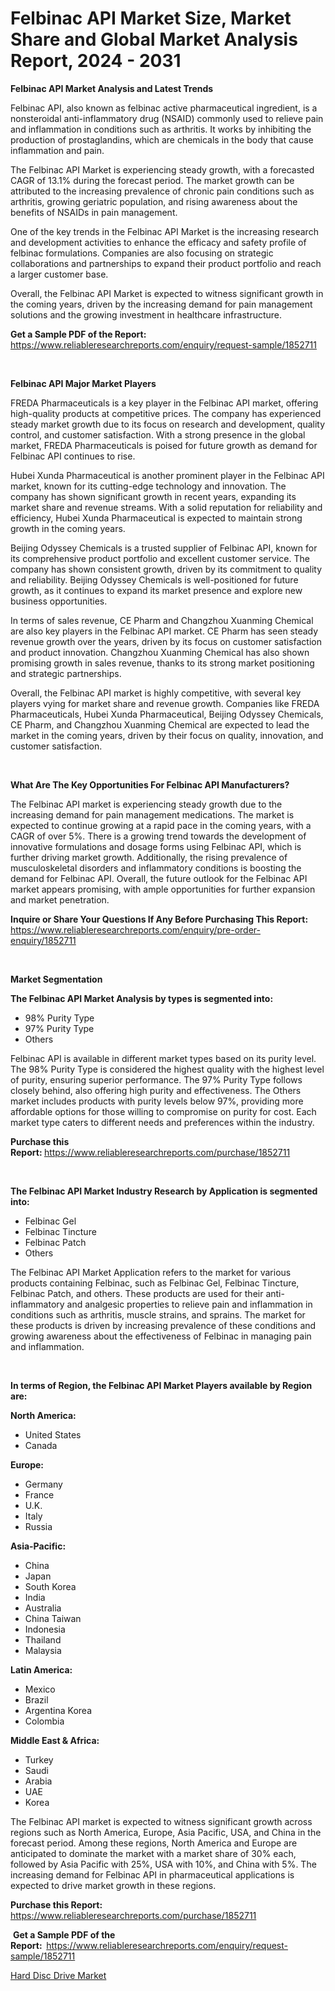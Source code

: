 <p><h1>Felbinac API Market Size, Market Share and Global Market Analysis Report, 2024 - 2031</h1></p><p><strong>Felbinac API Market Analysis and Latest Trends</strong></p>
<p><p>Felbinac API, also known as felbinac active pharmaceutical ingredient, is a nonsteroidal anti-inflammatory drug (NSAID) commonly used to relieve pain and inflammation in conditions such as arthritis. It works by inhibiting the production of prostaglandins, which are chemicals in the body that cause inflammation and pain.</p><p>The Felbinac API Market is experiencing steady growth, with a forecasted CAGR of 13.1% during the forecast period. The market growth can be attributed to the increasing prevalence of chronic pain conditions such as arthritis, growing geriatric population, and rising awareness about the benefits of NSAIDs in pain management.</p><p>One of the key trends in the Felbinac API Market is the increasing research and development activities to enhance the efficacy and safety profile of felbinac formulations. Companies are also focusing on strategic collaborations and partnerships to expand their product portfolio and reach a larger customer base.</p><p>Overall, the Felbinac API Market is expected to witness significant growth in the coming years, driven by the increasing demand for pain management solutions and the growing investment in healthcare infrastructure.</p></p>
<p><strong>Get a Sample PDF of the Report:&nbsp;</strong> <a href="https://www.reliableresearchreports.com/enquiry/request-sample/1852711">https://www.reliableresearchreports.com/enquiry/request-sample/1852711</a></p>
<p>&nbsp;</p>
<p><strong>Felbinac API Major Market Players</strong></p>
<p><p>FREDA Pharmaceuticals is a key player in the Felbinac API market, offering high-quality products at competitive prices. The company has experienced steady market growth due to its focus on research and development, quality control, and customer satisfaction. With a strong presence in the global market, FREDA Pharmaceuticals is poised for future growth as demand for Felbinac API continues to rise.</p><p>Hubei Xunda Pharmaceutical is another prominent player in the Felbinac API market, known for its cutting-edge technology and innovation. The company has shown significant growth in recent years, expanding its market share and revenue streams. With a solid reputation for reliability and efficiency, Hubei Xunda Pharmaceutical is expected to maintain strong growth in the coming years.</p><p>Beijing Odyssey Chemicals is a trusted supplier of Felbinac API, known for its comprehensive product portfolio and excellent customer service. The company has shown consistent growth, driven by its commitment to quality and reliability. Beijing Odyssey Chemicals is well-positioned for future growth, as it continues to expand its market presence and explore new business opportunities.</p><p>In terms of sales revenue, CE Pharm and Changzhou Xuanming Chemical are also key players in the Felbinac API market. CE Pharm has seen steady revenue growth over the years, driven by its focus on customer satisfaction and product innovation. Changzhou Xuanming Chemical has also shown promising growth in sales revenue, thanks to its strong market positioning and strategic partnerships.</p><p>Overall, the Felbinac API market is highly competitive, with several key players vying for market share and revenue growth. Companies like FREDA Pharmaceuticals, Hubei Xunda Pharmaceutical, Beijing Odyssey Chemicals, CE Pharm, and Changzhou Xuanming Chemical are expected to lead the market in the coming years, driven by their focus on quality, innovation, and customer satisfaction.</p></p>
<p>&nbsp;</p>
<p><strong>What Are The Key Opportunities For Felbinac API Manufacturers?</strong></p>
<p><p>The Felbinac API market is experiencing steady growth due to the increasing demand for pain management medications. The market is expected to continue growing at a rapid pace in the coming years, with a CAGR of over 5%. There is a growing trend towards the development of innovative formulations and dosage forms using Felbinac API, which is further driving market growth. Additionally, the rising prevalence of musculoskeletal disorders and inflammatory conditions is boosting the demand for Felbinac API. Overall, the future outlook for the Felbinac API market appears promising, with ample opportunities for further expansion and market penetration.</p></p>
<p><strong>Inquire or Share Your Questions If Any Before Purchasing This Report:</strong> <a href="https://www.reliableresearchreports.com/enquiry/pre-order-enquiry/1852711">https://www.reliableresearchreports.com/enquiry/pre-order-enquiry/1852711</a></p>
<p>&nbsp;</p>
<p><strong>Market Segmentation</strong></p>
<p><strong>The Felbinac API Market Analysis by types is segmented into:</strong></p>
<p><ul><li>98% Purity Type</li><li>97% Purity Type</li><li>Others</li></ul></p>
<p><p>Felbinac API is available in different market types based on its purity level. The 98% Purity Type is considered the highest quality with the highest level of purity, ensuring superior performance. The 97% Purity Type follows closely behind, also offering high purity and effectiveness. The Others market includes products with purity levels below 97%, providing more affordable options for those willing to compromise on purity for cost. Each market type caters to different needs and preferences within the industry.</p></p>
<p><strong>Purchase this Report:&nbsp;</strong><a href="https://www.reliableresearchreports.com/purchase/1852711">https://www.reliableresearchreports.com/purchase/1852711</a></p>
<p>&nbsp;</p>
<p><strong>The Felbinac API Market Industry Research by Application is segmented into:</strong></p>
<p><ul><li>Felbinac Gel</li><li>Felbinac Tincture</li><li>Felbinac Patch</li><li>Others</li></ul></p>
<p><p>The Felbinac API Market Application refers to the market for various products containing Felbinac, such as Felbinac Gel, Felbinac Tincture, Felbinac Patch, and others. These products are used for their anti-inflammatory and analgesic properties to relieve pain and inflammation in conditions such as arthritis, muscle strains, and sprains. The market for these products is driven by increasing prevalence of these conditions and growing awareness about the effectiveness of Felbinac in managing pain and inflammation.</p></p>
<p>&nbsp;</p>
<p><strong>In terms of Region, the Felbinac API Market Players available by Region are:</strong></p>
<p>
    <p> <strong> North America: </strong>
        <ul>
            <li>United States</li>
            <li>Canada</li>
        </ul>
        </p> 
    <p> <strong> Europe: </strong>
        <ul>
            <li>Germany</li>
            <li>France</li>
            <li>U.K.</li>
            <li>Italy</li>
            <li>Russia</li>
        </ul>
        </p> 
    <p> <strong> Asia-Pacific: </strong>
        <ul>
            <li>China</li>
            <li>Japan</li>
            <li>South Korea</li>
            <li>India</li>
            <li>Australia</li>
            <li>China Taiwan</li>
            <li>Indonesia</li>
            <li>Thailand</li>
            <li>Malaysia</li>
        </ul>
        </p> 
    <p> <strong> Latin America: </strong>
        <ul>
            <li>Mexico</li>
            <li>Brazil</li>
            <li>Argentina Korea</li>
            <li>Colombia</li>
        </ul>
        </p> 
    <p> <strong> Middle East & Africa: </strong>
        <ul>
            <li>Turkey</li>
            <li>Saudi</li>
            <li>Arabia</li>
            <li>UAE</li>
            <li>Korea</li>
        </ul>
    </p>
    </p>
<p><p>The Felbinac API market is expected to witness significant growth across regions such as North America, Europe, Asia Pacific, USA, and China in the forecast period. Among these regions, North America and Europe are anticipated to dominate the market with a market share of 30% each, followed by Asia Pacific with 25%, USA with 10%, and China with 5%. The increasing demand for Felbinac API in pharmaceutical applications is expected to drive market growth in these regions.</p></p>
<p><strong>Purchase this Report: </strong><a href="https://www.reliableresearchreports.com/purchase/1852711">https://www.reliableresearchreports.com/purchase/1852711</a></p>
<p>&nbsp;<strong>Get a Sample PDF of the Report:&nbsp;&nbsp;</strong><a href="https://www.reliableresearchreports.com/enquiry/request-sample/1852711">https://www.reliableresearchreports.com/enquiry/request-sample/1852711</a></p>
<p><strong></strong></p>
<p><p><a href="https://meowing-lemming-dd3.notion.site/Hard-Disc-Drive-Market-Size-Growth-and-Forecast-from-2024-2031-6f08816bd82c408ea3d97bcf63bc5f67">Hard Disc Drive Market</a></p></p>